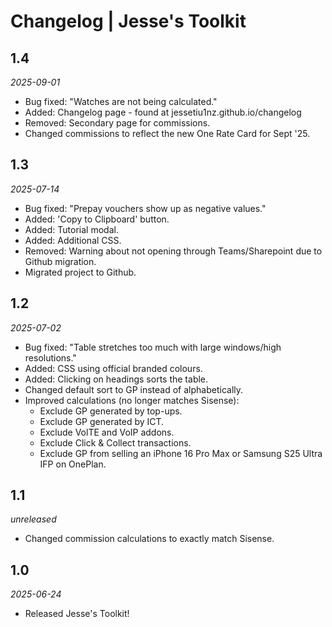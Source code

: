 # Changelog | Jesse's Toolkit
## 1.4
*2025-09-01*
- Bug fixed: "Watches are not being calculated."
- Added: Changelog page - found at jessetiu1nz.github.io/changelog
- Removed: Secondary page for commissions.
- Changed commissions to reflect the new One Rate Card for Sept '25.

## 1.3
*2025-07-14*
- Bug fixed: "Prepay vouchers show up as negative values."
- Added: 'Copy to Clipboard' button.
- Added: Tutorial modal.
- Added: Additional CSS.
- Removed: Warning about not opening through Teams/Sharepoint due to Github migration.
- Migrated project to Github.

## 1.2
*2025-07-02*
- Bug fixed: "Table stretches too much with large windows/high resolutions."
- Added: CSS using official branded colours.
- Added: Clicking on headings sorts the table.
- Changed default sort to GP instead of alphabetically.
- Improved calculations (no longer matches Sisense):
    - Exclude GP generated by top-ups.
    - Exclude GP generated by ICT.
    - Exclude VolTE and VoIP addons.
    - Exclude Click & Collect transactions.
    - Exclude GP from selling an iPhone 16 Pro Max or Samsung S25 Ultra IFP on OnePlan.

## 1.1
*unreleased*
- Changed commission calculations to exactly match Sisense.

## 1.0
*2025-06-24*
- Released Jesse's Toolkit!

